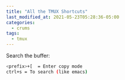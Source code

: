 ```yaml
---
title: "All the TMUX Shortcuts"
last_modified_at: 2021-05-23T05:28:36-05:00
categories:
  - crums
tags:
  - tmux
---
```

Search the buffer:

```bash
<prefix>+[  = Enter copy mode
ctrl+s = To search (like emacs)
```